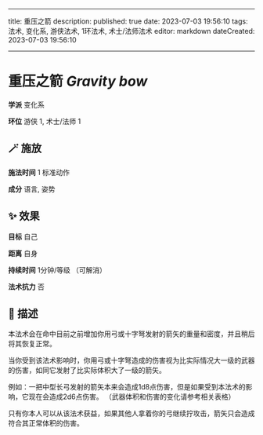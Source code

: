 
---
title: 重压之箭
description: 
published: true
date: 2023-07-03 19:56:10
tags: 法术, 变化系, 游侠法术, 1环法术, 术士/法师法术
editor: markdown
dateCreated: 2023-07-03 19:56:10

---

# **重压之箭** *Gravity bow*

**学派** 变化系 

**环位** 游侠 1, 术士/法师 1

## 🪄 施放

**施法时间** 1 标准动作

**成分** 语言, 姿势

## ✨ 效果 

**目标** 自己 

**距离** 自身  

**持续时间** 1分钟/等级 （可解消） 

**法术抗力** 否

## 📖 描述

本法术会在命中目前之前增加你用弓或十字弩发射的箭矢的重量和密度，并且稍后将其恢复正常。

当你受到该法术影响时，你用弓或十字弩造成的伤害视为比实际情况大一级的武器的伤害，如同它发射了比实际体积大了一级的箭矢。

例如：一把中型长弓发射的箭矢本来会造成1d8点伤害，但是如果受到本法术的影响，它现在会造成2d6点伤害。 （武器体积和伤害的变化请参考相关表格）

只有你本人可以从该法术获益，如果其他人拿着你的弓继续拧攻击，箭矢只会造成符合其正常体积的伤害。
    